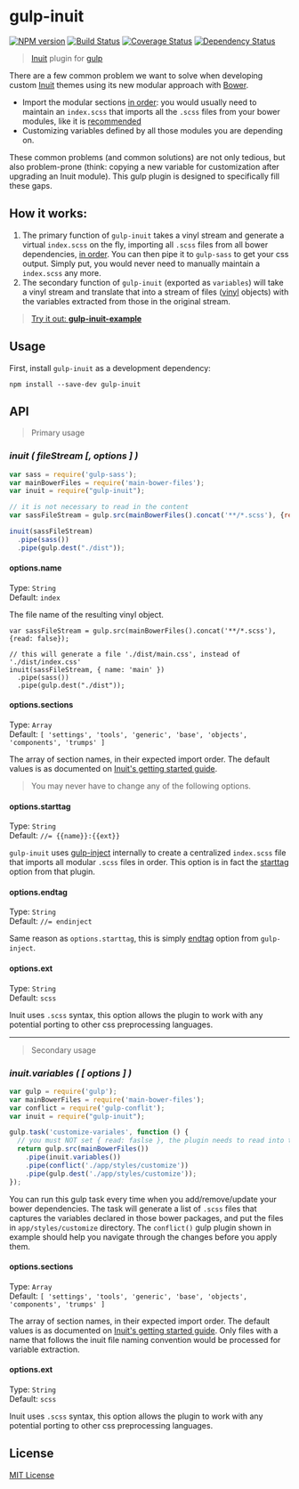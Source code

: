 # gulp-inuit
[![NPM version][npm-image]][npm-url] [![Build Status][travis-image]][travis-url] [![Coverage Status][coveralls-image]][coveralls-url] [![Dependency Status][depstat-image]][depstat-url]

> [Inuit](https://github.com/inuitcss/getting-started) plugin for [gulp](https://github.com/wearefractal/gulp)

There are a few common problem we want to solve when developing custom [Inuit](https://github.com/inuitcss/getting-started) themes using its new modular approach with [Bower](http://bower.io/).

* Import the modular sections [in order](https://github.com/inuitcss/getting-started#import-order): you would usually need to maintain an `index.scss` that imports all the `.scss` files from your bower modules, like it is [recommended](https://github.com/inuitcss/getting-started#modifying-inuitcss)
* Customizing variables defined by all those modules you are depending on.

These common problems (and common solutions) are not only tedious, but also problem-prone (think: copying a new variable for customization after upgrading an Inuit module). This gulp plugin is designed to specifically fill these gaps.

## How it works:

1. The primary function of `gulp-inuit` takes a vinyl stream and generate a virtual `index.scss` on the fly, importing all `.scss` files from all bower dependencies, [in order](https://github.com/inuitcss/getting-started#import-order). You can then pipe it to `gulp-sass` to get your css output. Simply put, you would never need to manually maintain a `index.scss` any more.
2. The secondary function of `gulp-inuit` (exported as `variables`) will take a vinyl stream and translate that into a stream of files ([vinyl](https://github.com/wearefractal/vinyl) objects) with the variables extracted from those in the original stream.

> [Try it out: **gulp-inuit-example**](https://github.com/blai/gulp-inuit-example)

## Usage

First, install `gulp-inuit` as a development dependency:

```shell
npm install --save-dev gulp-inuit
```

## API

> Primary usage

### *inuit ( fileStream [, options ] )*

```javascript
var sass = require('gulp-sass');
var mainBowerFiles = require('main-bower-files');
var inuit = require("gulp-inuit");

// it is not necessary to read in the content
var sassFileStream = gulp.src(mainBowerFiles().concat('**/*.scss'), {read: false});

inuit(sassFileStream)
  .pipe(sass())
  .pipe(gulp.dest("./dist"));
```

#### options.name
Type: `String`  
Default: `index`

The file name of the resulting vinyl object.

```
var sassFileStream = gulp.src(mainBowerFiles().concat('**/*.scss'), {read: false});

// this will generate a file './dist/main.css', instead of './dist/index.css'
inuit(sassFileStream, { name: 'main' })
  .pipe(sass())
  .pipe(gulp.dest("./dist"));

```

#### options.sections
Type: `Array`  
Default: `[
  'settings',
  'tools',
  'generic',
  'base',
  'objects',
  'components',
  'trumps'
]`

The array of section names, in their expected import order. The default values is as documented on [Inuit's getting started guide](https://github.com/inuitcss/getting-started#import-order).

> You may never have to change any of the following options.

#### options.starttag
Type: `String`  
Default: `//= {{name}}:{{ext}}`

`gulp-inuit` uses [gulp-inject](https://github.com/klei/gulp-inject) internally to create a centralized `index.scss` file that imports all modular `.scss` files in order. This option is in fact the [starttag](https://github.com/klei/gulp-inject#optionsstarttag) option from that plugin.

#### options.endtag
Type: `String`  
Default: `//= endinject`

Same reason as `options.starttag`, this is simply [endtag](https://github.com/klei/gulp-inject#optionsendtag) option from `gulp-inject`.

#### options.ext
Type: `String`  
Default: `scss`

Inuit uses `.scss` syntax, this option allows the plugin to work with any potential porting to other css preprocessing languages.

---

> Secondary usage

### *inuit.variables ( [ options ] )*

```javascript
var gulp = require('gulp');
var mainBowerFiles = require('main-bower-files');
var conflict = require('gulp-conflit');
var inuit = require("gulp-inuit");

gulp.task('customize-variales', function () {
  // you must NOT set { read: faslse }, the plugin needs to read into the content for variable extraction.
  return gulp.src(mainBowerFiles())
    .pipe(inuit.variables())
    .pipe(conflict('./app/styles/customize'))
    .pipe(gulp.dest('./app/styles/customize'));
});
```

You can run this gulp task every time when you add/remove/update your bower dependencies. The task will generate a list of `.scss` files that captures the variables declared in those bower packages, and put the files in `app/styles/customize` directory. The `conflict()` gulp plugin shown in example should help you navigate through the changes before you apply them.

#### options.sections
Type: `Array`  
Default: `[
  'settings',
  'tools',
  'generic',
  'base',
  'objects',
  'components',
  'trumps'
]`

The array of section names, in their expected import order. The default values is as documented on [Inuit's getting started guide](https://github.com/inuitcss/getting-started#import-order). Only files with a name that follows the inuit file naming convention would be processed for variable extraction.

#### options.ext
Type: `String`  
Default: `scss`

Inuit uses `.scss` syntax, this option allows the plugin to work with any potential porting to other css preprocessing languages.

## License

[MIT License](http://en.wikipedia.org/wiki/MIT_License)

[npm-url]: https://npmjs.org/package/gulp-inuit
[npm-image]: https://badge.fury.io/js/gulp-inuit.png

[travis-url]: http://travis-ci.org/blai/gulp-inuit
[travis-image]: https://secure.travis-ci.org/blai/gulp-inuit.png?branch=master

[coveralls-url]: https://coveralls.io/r/blai/gulp-inuit
[coveralls-image]: https://coveralls.io/repos/blai/gulp-inuit/badge.png

[depstat-url]: https://david-dm.org/blai/gulp-inuit
[depstat-image]: https://david-dm.org/blai/gulp-inuit.png
